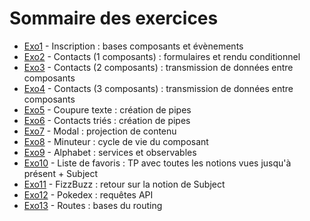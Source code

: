 # Sommaire des exercices

- [Exo1](./exo01/) - Inscription : bases composants et évènements
- [Exo2](./exo02/) - Contacts (1 composants) : formulaires et rendu conditionnel
- [Exo3](./exo03/) - Contacts (2 composants) : transmission de données entre composants
- [Exo4](./exo04/) - Contacts (3 composants) : transmission de données entre composants
- [Exo5](./exo05/) - Coupure texte : création de pipes
- [Exo6](./exo06/) - Contacts triés : création de pipes
- [Exo7](./exo07/) - Modal : projection de contenu
- [Exo8](./exo08/) - Minuteur : cycle de vie du composant
- [Exo9](./exo09/) - Alphabet : services et observables
- [Exo10](./exo10/) - Liste de favoris : TP avec toutes les notions vues jusqu'à présent + Subject
- [Exo11](./exo11/) - FizzBuzz : retour sur la notion de Subject
- [Exo12](./exo12/) - Pokedex : requêtes API
- [Exo13](./exo13/) - Routes : bases du routing